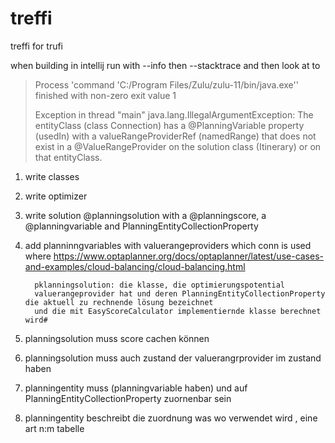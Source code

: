 # treffi
treffi for trufi

when building in intellij run with --info then --stacktrace and then look at to
> Process 'command 'C:/Program Files/Zulu/zulu-11/bin/java.exe'' finished with non-zero exit value 1
> 
> Exception in thread "main" java.lang.IllegalArgumentException: The entityClass (class Connection) has a @PlanningVariable property (usedIn) with a valueRangeProviderRef (namedRange) that does not exist in a @ValueRangeProvider on the solution class (Itinerary) or on that entityClass.


1) write classes
2) write optimizer
3) write solution @planningsolution with a @planningscore, a @planningvariable and PlanningEntityCollectionProperty 
4) add planninngvariables with valuerangeproviders
 which conn is used where
   https://www.optaplanner.org/docs/optaplanner/latest/use-cases-and-examples/cloud-balancing/cloud-balancing.html

         pklanningsolution: die klasse, die optimierungspotential
         valuerangeprovider hat und deren PlanningEntityCollectionProperty die aktuell zu rechnende lösung bezeichnet
         und die mit EasyScoreCalculator implementiernde klasse berechnet wird#
5) planningsolution muss score cachen können 
6) planningsolution muss auch zustand der valuerangrprovider im zustand haben
7) planningentity muss (planningvariable haben) und auf PlanningEntityCollectionProperty zuornenbar sein
8) planningentity beschreibt die zuordnung was wo verwendet wird , eine art n:m tabelle